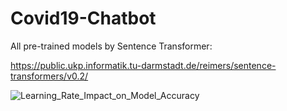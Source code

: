 # Covid19-Chatbot




All pre-trained models by Sentence Transformer:

https://public.ukp.informatik.tu-darmstadt.de/reimers/sentence-transformers/v0.2/




![Learning_Rate_Impact_on_Model_Accuracy](https://user-images.githubusercontent.com/38336855/101231636-84fcc480-367a-11eb-812b-5c60f6b6fe16.png)


